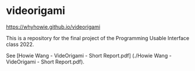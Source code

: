 # videorigami

https://whyhowie.github.io/videorigami

This is a repository for the final project of the Programming Usable Interface class 2022.

See [Howie Wang - VideOrigami - Short Report.pdf] (./Howie Wang - VideOrigami - Short Report.pdf).